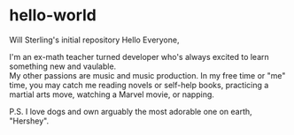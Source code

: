 # hello-world
Will Sterling's initial repository
Hello Everyone,

I'm an ex-math teacher turned developer who's always excited to learn something new and vaulable.  
My other passions are music and music production.
In my free time or "me" time, you may catch me reading novels or self-help books, practicing a martial arts move, watching a Marvel movie, or napping.

P.S. I love dogs and own arguably the most adorable one on earth, "Hershey".
